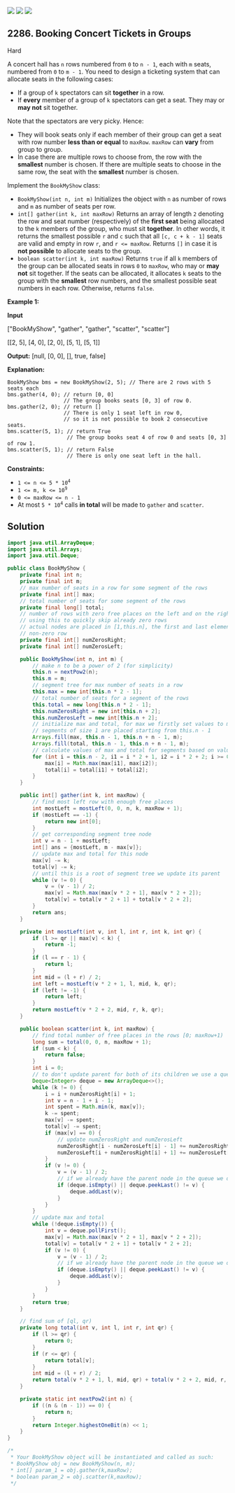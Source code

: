 [![](https://img.shields.io/github/stars/javadev/LeetCode-in-Java?label=Stars&style=flat-square)](https://github.com/javadev/LeetCode-in-Java)
[![](https://img.shields.io/github/forks/javadev/LeetCode-in-Java?label=Fork%20me%20on%20GitHub%20&style=flat-square)](https://github.com/javadev/LeetCode-in-Java/fork)
[![](https://img.shields.io/badge/-LeetCode%20in%20Kotlin-blue?style=flat-square)](https://github.com/javadev/LeetCode-in-Kotlin)

## 2286\. Booking Concert Tickets in Groups

Hard

A concert hall has `n` rows numbered from `0` to `n - 1`, each with `m` seats, numbered from `0` to `m - 1`. You need to design a ticketing system that can allocate seats in the following cases:

*   If a group of `k` spectators can sit **together** in a row.
*   If **every** member of a group of `k` spectators can get a seat. They may or **may not** sit together.

Note that the spectators are very picky. Hence:

*   They will book seats only if each member of their group can get a seat with row number **less than or equal** to `maxRow`. `maxRow` can **vary** from group to group.
*   In case there are multiple rows to choose from, the row with the **smallest** number is chosen. If there are multiple seats to choose in the same row, the seat with the **smallest** number is chosen.

Implement the `BookMyShow` class:

*   `BookMyShow(int n, int m)` Initializes the object with `n` as number of rows and `m` as number of seats per row.
*   `int[] gather(int k, int maxRow)` Returns an array of length `2` denoting the row and seat number (respectively) of the **first seat** being allocated to the `k` members of the group, who must sit **together**. In other words, it returns the smallest possible `r` and `c` such that all `[c, c + k - 1]` seats are valid and empty in row `r`, and `r <= maxRow`. Returns `[]` in case it is **not possible** to allocate seats to the group.
*   `boolean scatter(int k, int maxRow)` Returns `true` if all `k` members of the group can be allocated seats in rows `0` to `maxRow`, who may or **may not** sit together. If the seats can be allocated, it allocates `k` seats to the group with the **smallest** row numbers, and the smallest possible seat numbers in each row. Otherwise, returns `false`.

**Example 1:**

**Input**

["BookMyShow", "gather", "gather", "scatter", "scatter"]

[[2, 5], [4, 0], [2, 0], [5, 1], [5, 1]]

**Output:** [null, [0, 0], [], true, false]

**Explanation:**

    BookMyShow bms = new BookMyShow(2, 5); // There are 2 rows with 5 seats each
    bms.gather(4, 0); // return [0, 0]
                      // The group books seats [0, 3] of row 0.
    bms.gather(2, 0); // return []
                      // There is only 1 seat left in row 0,
                      // so it is not possible to book 2 consecutive seats.
    bms.scatter(5, 1); // return True
                       // The group books seat 4 of row 0 and seats [0, 3] of row 1.
    bms.scatter(5, 1); // return False
                       // There is only one seat left in the hall. 

**Constraints:**

*   <code>1 <= n <= 5 * 10<sup>4</sup></code>
*   <code>1 <= m, k <= 10<sup>9</sup></code>
*   `0 <= maxRow <= n - 1`
*   At most <code>5 * 10<sup>4</sup></code> calls **in total** will be made to `gather` and `scatter`.

## Solution

```java
import java.util.ArrayDeque;
import java.util.Arrays;
import java.util.Deque;

public class BookMyShow {
    private final int n;
    private final int m;
    // max number of seats in a row for some segment of the rows
    private final int[] max;
    // total number of seats for some segment of the rows
    private final long[] total;
    // number of rows with zero free places on the left and on the right
    // using this to quickly skip already zero rows
    // actual nodes are placed in [1,this.n], the first and last element only shows there the first
    // non-zero row
    private final int[] numZerosRight;
    private final int[] numZerosLeft;

    public BookMyShow(int n, int m) {
        // make n to be a power of 2 (for simplicity)
        this.n = nextPow2(n);
        this.m = m;
        // segment tree for max number of seats in a row
        this.max = new int[this.n * 2 - 1];
        // total number of seats for a segment of the rows
        this.total = new long[this.n * 2 - 1];
        this.numZerosRight = new int[this.n + 2];
        this.numZerosLeft = new int[this.n + 2];
        // initialize max and total, for max we firstly set values to m
        // segments of size 1 are placed starting from this.n - 1
        Arrays.fill(max, this.n - 1, this.n + n - 1, m);
        Arrays.fill(total, this.n - 1, this.n + n - 1, m);
        // calculate values of max and total for segments based on values of their children
        for (int i = this.n - 2, i1 = i * 2 + 1, i2 = i * 2 + 2; i >= 0; i--, i1 -= 2, i2 -= 2) {
            max[i] = Math.max(max[i1], max[i2]);
            total[i] = total[i1] + total[i2];
        }
    }

    public int[] gather(int k, int maxRow) {
        // find most left row with enough free places
        int mostLeft = mostLeft(0, 0, n, k, maxRow + 1);
        if (mostLeft == -1) {
            return new int[0];
        }
        // get corresponding segment tree node
        int v = n - 1 + mostLeft;
        int[] ans = {mostLeft, m - max[v]};
        // update max and total for this node
        max[v] -= k;
        total[v] -= k;
        // until this is a root of segment tree we update its parent
        while (v != 0) {
            v = (v - 1) / 2;
            max[v] = Math.max(max[v * 2 + 1], max[v * 2 + 2]);
            total[v] = total[v * 2 + 1] + total[v * 2 + 2];
        }
        return ans;
    }

    private int mostLeft(int v, int l, int r, int k, int qr) {
        if (l >= qr || max[v] < k) {
            return -1;
        }
        if (l == r - 1) {
            return l;
        }
        int mid = (l + r) / 2;
        int left = mostLeft(v * 2 + 1, l, mid, k, qr);
        if (left != -1) {
            return left;
        }
        return mostLeft(v * 2 + 2, mid, r, k, qr);
    }

    public boolean scatter(int k, int maxRow) {
        // find total number of free places in the rows [0; maxRow+1)
        long sum = total(0, 0, n, maxRow + 1);
        if (sum < k) {
            return false;
        }
        int i = 0;
        // to don't update parent for both of its children we use a queue
        Deque<Integer> deque = new ArrayDeque<>();
        while (k != 0) {
            i = i + numZerosRight[i] + 1;
            int v = n - 1 + i - 1;
            int spent = Math.min(k, max[v]);
            k -= spent;
            max[v] -= spent;
            total[v] -= spent;
            if (max[v] == 0) {
                // update numZerosRight and numZerosLeft
                numZerosRight[i - numZerosLeft[i] - 1] += numZerosRight[i] + 1;
                numZerosLeft[i + numZerosRight[i] + 1] += numZerosLeft[i] + 1;
            }
            if (v != 0) {
                v = (v - 1) / 2;
                // if we already have the parent node in the queue we don't need to update it
                if (deque.isEmpty() || deque.peekLast() != v) {
                    deque.addLast(v);
                }
            }
        }
        // update max and total
        while (!deque.isEmpty()) {
            int v = deque.pollFirst();
            max[v] = Math.max(max[v * 2 + 1], max[v * 2 + 2]);
            total[v] = total[v * 2 + 1] + total[v * 2 + 2];
            if (v != 0) {
                v = (v - 1) / 2;
                // if we already have the parent node in the queue we don't need to update it
                if (deque.isEmpty() || deque.peekLast() != v) {
                    deque.addLast(v);
                }
            }
        }
        return true;
    }

    // find sum of [ql, qr)
    private long total(int v, int l, int r, int qr) {
        if (l >= qr) {
            return 0;
        }
        if (r <= qr) {
            return total[v];
        }
        int mid = (l + r) / 2;
        return total(v * 2 + 1, l, mid, qr) + total(v * 2 + 2, mid, r, qr);
    }

    private static int nextPow2(int n) {
        if ((n & (n - 1)) == 0) {
            return n;
        }
        return Integer.highestOneBit(n) << 1;
    }
}

/*
 * Your BookMyShow object will be instantiated and called as such:
 * BookMyShow obj = new BookMyShow(n, m);
 * int[] param_1 = obj.gather(k,maxRow);
 * boolean param_2 = obj.scatter(k,maxRow);
 */
```